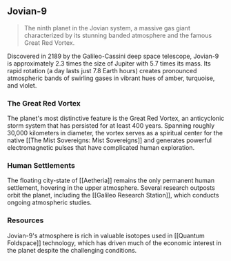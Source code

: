 ## Jovian-9

> The ninth planet in the Jovian system, a massive gas giant characterized by its stunning banded atmosphere and the famous Great Red Vortex.

Discovered in 2189 by the Galileo-Cassini deep space telescope, Jovian-9 is approximately 2.3 times the size of Jupiter with 5.7 times its mass. Its rapid rotation (a day lasts just 7.8 Earth hours) creates pronounced atmospheric bands of swirling gases in vibrant hues of amber, turquoise, and violet.

### The Great Red Vortex

The planet's most distinctive feature is the Great Red Vortex, an anticyclonic storm system that has persisted for at least 400 years. Spanning roughly 30,000 kilometers in diameter, the vortex serves as a spiritual center for the native [[The Mist Sovereigns: Mist Sovereigns]] and generates powerful electromagnetic pulses that have complicated human exploration.

### Human Settlements

The floating city-state of [[Aetheria]] remains the only permanent human settlement, hovering in the upper atmosphere. Several research outposts orbit the planet, including the [[Galileo Research Station]], which conducts ongoing atmospheric studies.

### Resources

Jovian-9's atmosphere is rich in valuable isotopes used in [[Quantum Foldspace]] technology, which has driven much of the economic interest in the planet despite the challenging conditions.
